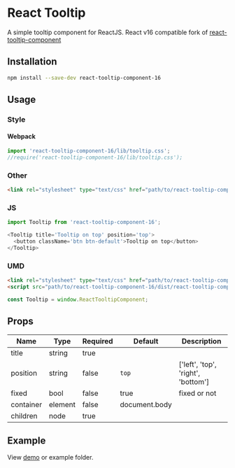 # React Tooltip

A simple tooltip component for ReactJS.
React v16 compatible fork of [react-tooltip-component](https://github.com/minhtranite/react-tooltip-component)

## Installation

```bash
npm install --save-dev react-tooltip-component-16
```

## Usage

### Style

#### Webpack

```js
import 'react-tooltip-component-16/lib/tooltip.css';
//require('react-tooltip-component-16/lib/tooltip.css');
```

### Other

```html
<link rel="stylesheet" type="text/css" href="path/to/react-tooltip-component-16/lib/tooltip.css">
```

### JS

```js
import Tooltip from 'react-tooltip-component-16';

<Tooltip title='Tooltip on top' position='top'>
  <button className='btn btn-default'>Tooltip on top</button>
</Tooltip>
```

### UMD

```html
<link rel="stylesheet" type="text/css" href="path/to/react-tooltip-component-16/dist/tooltip.css">
<script src="path/to/react-tooltip-component-16/dist/react-tooltip-component-16.js"></script>
```

```js
const Tooltip = window.ReactTooltipComponent;
```

## Props

| Name | Type | Required | Default | Description |
|------|------|----------|---------|-------------|
| title | string | true |  |  |
| position | string | false | `top` | ['left', 'top', 'right', 'bottom'] |
| fixed | bool | false | true | fixed or not |
| container | element | false | document.body |  |
| children | node | true |  |

## Example

View [demo](http://minhtranite.github.io/react-tooltip-component) or example folder.
